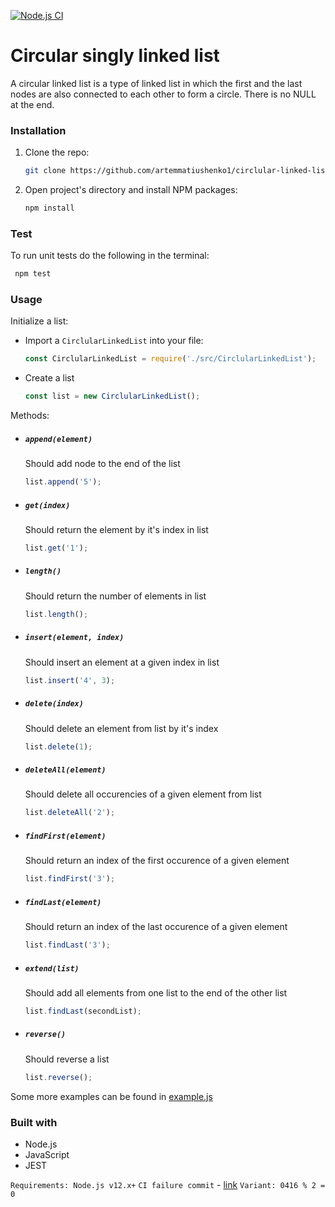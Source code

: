 [![Node.js CI](https://github.com/artemmatiushenko1/circlular-linked-list/actions/workflows/node.js.yml/badge.svg)](https://github.com/artemmatiushenko1/circlular-linked-list/actions/workflows/node.js.yml)

# Circular singly linked list

A circular linked list is a type of linked list in which the first and the last nodes are also connected to each other to form a circle. There is no NULL at the end.

### Installation

1. Clone the repo:
   ```sh
   git clone https://github.com/artemmatiushenko1/circlular-linked-list.git
   ```
2. Open project's directory and install NPM packages:
   ```sh
   npm install
   ```

### Test

To run unit tests do the following in the terminal:

```sh
 npm test
```

### Usage

Initialize a list:

- Import a `CirclularLinkedList` into your file:

  ```js
  const CirclularLinkedList = require('./src/CirclularLinkedList');
  ```

- Create a list

  ```js
  const list = new CirclularLinkedList();
  ```

Methods:

- ##### `append(element)`

  Should add node to the end of the list

  ```js
  list.append('5');
  ```

- ##### `get(index)`

  Should return the element by it's index in list

  ```js
  list.get('1');
  ```

- ##### `length()`

  Should return the number of elements in list

  ```js
  list.length();
  ```

- ##### `insert(element, index)`

  Should insert an element at a given index in list

  ```js
  list.insert('4', 3);
  ```

- ##### `delete(index)`

  Should delete an element from list by it's index

  ```js
  list.delete(1);
  ```

- ##### `deleteAll(element)`

  Should delete all occurencies of a given element from list

  ```js
  list.deleteAll('2');
  ```

- ##### `findFirst(element)`

  Should return an index of the first occurence of a given element

  ```js
  list.findFirst('3');
  ```

- ##### `findLast(element)`

  Should return an index of the last occurence of a given element

  ```js
  list.findLast('3');
  ```

- ##### `extend(list)`

  Should add all elements from one list to the end of the other list

  ```js
  list.findLast(secondList);
  ```

- ##### `reverse()`

  Should reverse a list

  ```js
  list.reverse();
  ```

Some more examples can be found in [example.js](https://github.com/artemmatiushenko1/circlular-linked-list/blob/main/example.js)

### Built with

- Node.js
- JavaScript
- JEST

`Requirements: Node.js v12.x+`
`CI failure commit` - [link](https://github.com/artemmatiushenko1/circlular-linked-list/commit/ff09c3c81bb1f9a465d0813acf33146c8e8d702a)
`Variant: 0416 % 2 = 0`
